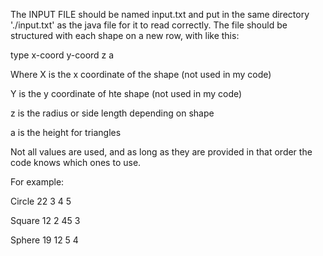The INPUT FILE should be named input.txt and put in the same directory './input.txt' as the java file for it to read correctly. The file should be structured with each shape on a new row, with like this:

type x-coord y-coord z a

Where X is the x coordinate of the shape (not used in my code)

Y is the y coordinate of hte shape (not used in my code)

z is the radius or side length depending on shape

a is the height for triangles 

Not all values are used, and as long as they are provided in that order the code knows which ones to use.

For example: 

Circle 22 3 4 5

Square 12 2 45 3

Sphere 19 12 5 4



